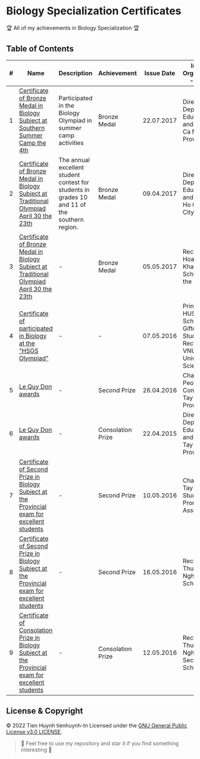 # Biology Specialization Certificates

:trophy: All of my achievements in Biology Specialization :trophy:

## Table of Contents
#| Name | Description | Achievement | Issue Date | Issuing Organization - Issuer
-| ---- | ----------- | ----------- | ---------- | -----------------------------
1| [Certificate of Bronze Medal in Biology Subject at Southern Summer Camp the 4th](https://raw.githubusercontent.com/tienhuynh-tn/awards/main/5-biology/southern-summer-camp-bronze-medal-2017.jpg) | Participated in the Biology Olympiad in summer camp activities | Bronze Medal | 22.07.2017 | Director of Department Education and Training Ca Mau Province
2| [Certificate of Bronze Medal in Biology Subject at Traditional Olympiad April 30 the 23th](https://raw.githubusercontent.com/tienhuynh-tn/awards/main/5-biology/bronze-medal-grade-10-at-olympiad-30.4-2017.jpg) | The annual excellent student contest for students in grades 10 and 11 of the southern region. | Bronze Medal | 09.04.2017 | Director of Department Education and Training Ho Chi Minh City
3| [Certificate of Bronze Medal in Biology Subject at Traditional Olympiad April 30 the 23th](https://raw.githubusercontent.com/tienhuynh-tn/awards/main/5-biology/bronze-medal-grade-10-at-olympiad-30.4-2017-school.jpg) | - | Bronze Medal | 05.05.2017 | Rector of Hoang Le Kha High School for the Gifted
4| [Certificate of participated in Biology at the "HSGS Olympiad"](https://raw.githubusercontent.com/tienhuynh-tn/awards/main/5-biology/participated-in-biology-at-the-hsgs-olympiad.jpg) | - | - | 07.05.2016 | Principal of HUS High School for Gifted Students and Rector of VNU University of Science
5| [Le Quy Don awards](https://raw.githubusercontent.com/tienhuynh-tn/awards/main/5-biology/Le-Quy-Don-award-2015-2016.jpg) | - | Second Prize | 26.04.2016 | Chairman of People’s Committee Tay Ninh Province
6| [Le Quy Don awards](https://raw.githubusercontent.com/tienhuynh-tn/awards/main/5-biology/Le-Quy-Don-award-2014-2015.jpg) | - | Consolation Prize | 22.04.2015 | Director of Department Education and Training Tay Ninh Province
7| [Certificate of Second Prize in Biology Subject at the Provincial exam for excellent students](https://raw.githubusercontent.com/tienhuynh-tn/awards/main/5-biology/second-prize-2015-2016.jpg) | - | Second Prize | 10.05.2016 | Chairman of Tay Ninh City Study Promotion Association
8| [Certificate of Second Prize in Biology Subject at the Provincial exam for excellent students](https://raw.githubusercontent.com/tienhuynh-tn/awards/main/5-biology/second-prize-2015-2016-school.jpg) | - | Second Prize | 16.05.2016 | Rector of Thuc Nghiem High School
9| [Certificate of Consolation Prize in Biology Subject at the Provincial exam for excellent students](https://raw.githubusercontent.com/tienhuynh-tn/awards/main/5-biology/second-prize-2014-2015.jpg) | - | Consolation Prize | 12.05.2016 | Rector of Thuc Nghiem Secondary School

## License & Copyright
&copy; 2022 Tien Huynh tienhuynh-tn Licensed under the [GNU General Public License v3.0 LICENSE](https://github.com/tienhuynh-tn/awards/blob/main/LICENSE).

> :love_you_gesture: Feel free to use my repository and star it if you find something interesting :love_you_gesture:
